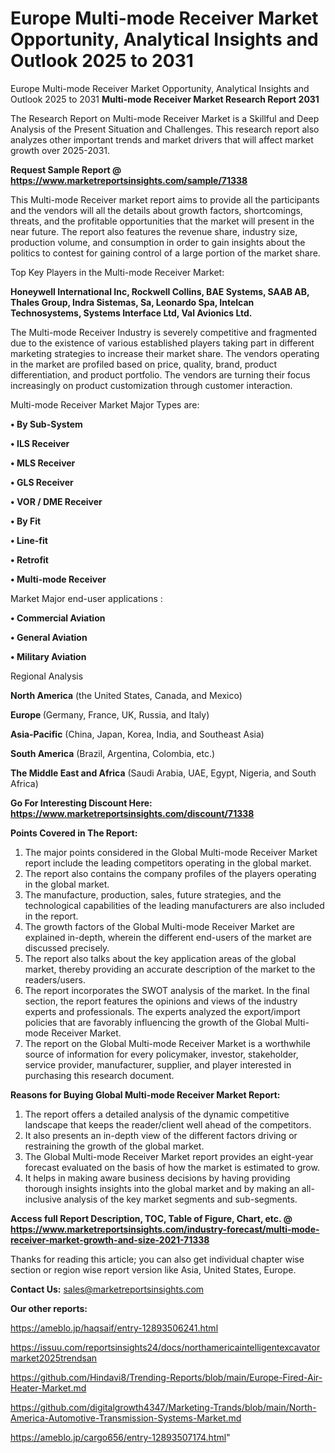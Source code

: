 # Europe Multi-mode Receiver Market Opportunity, Analytical Insights and Outlook 2025 to 2031
Europe Multi-mode Receiver Market Opportunity, Analytical Insights and Outlook 2025 to 2031
<strong>Multi-mode Receiver Market Research Report 2031</strong>

The Research Report on Multi-mode Receiver Market is a Skillful and Deep Analysis of the Present Situation and Challenges. This research report also analyzes other important trends and market drivers that will affect market growth over 2025-2031.

<strong>Request Sample Report @ <a href=https://www.marketreportsinsights.com/sample/71338>https://www.marketreportsinsights.com/sample/71338</a></strong>

This Multi-mode Receiver market report aims to provide all the participants and the vendors will all the details about growth factors, shortcomings, threats, and the profitable opportunities that the market will present in the near future. The report also features the revenue share, industry size, production volume, and consumption in order to gain insights about the politics to contest for gaining control of a large portion of the market share.

Top Key Players in the Multi-mode Receiver Market:

<strong>Honeywell International Inc, Rockwell Collins, BAE Systems, SAAB AB, Thales Group, Indra Sistemas, Sa, Leonardo Spa, Intelcan Technosystems, Systems Interface Ltd, Val Avionics Ltd.</strong>

The Multi-mode Receiver Industry is severely competitive and fragmented due to the existence of various established players taking part in different marketing strategies to increase their market share. The vendors operating in the market are profiled based on price, quality, brand, product differentiation, and product portfolio. The vendors are turning their focus increasingly on product customization through customer interaction.

Multi-mode Receiver Market Major Types are:

<strong>• By Sub-System

• ILS Receiver

• MLS Receiver

• GLS Receiver

• VOR / DME Receiver

• By Fit

• Line-fit

• Retrofit

• Multi-mode Receiver</strong>

Market Major end-user applications :

<strong>• Commercial Aviation

• General Aviation

• Military Aviation</strong>

Regional Analysis

</u><strong><b>North America</b></strong> (the United States, Canada, and Mexico)

<strong><b>Europe </b></strong>(Germany, France, UK, Russia, and Italy)

<strong><b>Asia-Pacific</b></strong> (China, Japan, Korea, India, and Southeast Asia)

<strong><b>South America</b></strong> (Brazil, Argentina, Colombia, etc.)

<strong><b>The Middle East and Africa</b></strong> (Saudi Arabia, UAE, Egypt, Nigeria, and South Africa)

<strong>Go For Interesting Discount Here: <a href=https://www.marketreportsinsights.com/discount/71338>https://www.marketreportsinsights.com/discount/71338</a></strong>

<strong>Points Covered in The Report:</strong>
<ol>
  <li>The major points considered in the Global Multi-mode Receiver Market report include the leading competitors operating in the global market.</li>
  <li>The report also contains the company profiles of the players operating in the global market.</li>
  <li>The manufacture, production, sales, future strategies, and the technological capabilities of the leading manufacturers are also included in the report.</li>
  <li>The growth factors of the Global Multi-mode Receiver Market are explained in-depth, wherein the different end-users of the market are discussed precisely.</li>
  <li>The report also talks about the key application areas of the global market, thereby providing an accurate description of the market to the readers/users.</li>
  <li>The report incorporates the SWOT analysis of the market. In the final section, the report features the opinions and views of the industry experts and professionals. The experts analyzed the export/import policies that are favorably influencing the growth of the Global Multi-mode Receiver Market.</li>
  <li>The report on the Global Multi-mode Receiver Market is a worthwhile source of information for every policymaker, investor, stakeholder, service provider, manufacturer, supplier, and player interested in purchasing this research document.</li>
</ol>
<strong>Reasons for Buying Global Multi-mode Receiver Market Report:</strong>

<ol>
  <li>The report offers a detailed analysis of the dynamic competitive landscape that keeps the reader/client well ahead of the competitors.</li>
  <li>It also presents an in-depth view of the different factors driving or restraining the growth of the global market.</li>
  <li>The Global Multi-mode Receiver Market report provides an eight-year forecast evaluated on the basis of how the market is estimated to grow.</li>
  <li>It helps in making aware business decisions by having providing thorough insights insights into the global market and by making an all-inclusive analysis of the key market segments and sub-segments.</li>
</ol>
<strong>Access full Report Description, TOC, Table of Figure, Chart, etc. @ <a href=https://www.marketreportsinsights.com/industry-forecast/multi-mode-receiver-market-growth-and-size-2021-71338>https://www.marketreportsinsights.com/industry-forecast/multi-mode-receiver-market-growth-and-size-2021-71338</a></strong>


Thanks for reading this article; you can also get individual chapter wise section or region wise report version like Asia, United States, Europe.

<strong>Contact Us:</strong>
sales@marketreportsinsights.com

<strong>Our other reports:</strong>

<a href=https://ameblo.jp/haqsaif/entry-12893506241.html>https://ameblo.jp/haqsaif/entry-12893506241.html</a>

<a href=https://issuu.com/reportsinsights24/docs/northamericaintelligentexcavatormarket2025trendsan>https://issuu.com/reportsinsights24/docs/northamericaintelligentexcavatormarket2025trendsan</a>

<a href=https://github.com/Hindavi8/Trending-Reports/blob/main/Europe-Fired-Air-Heater-Market.md>https://github.com/Hindavi8/Trending-Reports/blob/main/Europe-Fired-Air-Heater-Market.md</a>

<a href=https://github.com/digitalgrowth4347/Marketing-Trands/blob/main/North-America-Automotive-Transmission-Systems-Market.md>https://github.com/digitalgrowth4347/Marketing-Trands/blob/main/North-America-Automotive-Transmission-Systems-Market.md</a>

<a href=https://ameblo.jp/cargo656/entry-12893507174.html>https://ameblo.jp/cargo656/entry-12893507174.html</a>"
